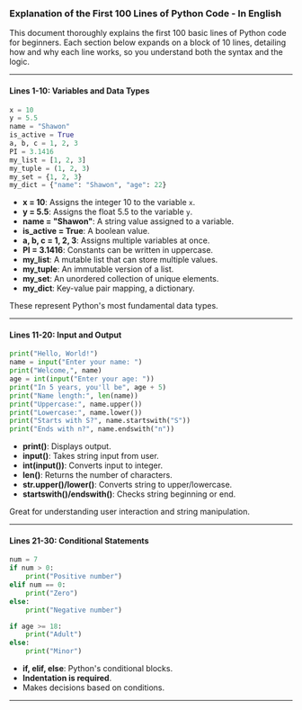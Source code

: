 ### Explanation of the First 100 Lines of Python Code - In English

This document thoroughly explains the first 100 basic lines of Python code for beginners. Each section below expands on a block of 10 lines, detailing how and why each line works, so you understand both the syntax and the logic.

---

#### Lines 1-10: Variables and Data Types

```python
x = 10
y = 5.5
name = "Shawon"
is_active = True
a, b, c = 1, 2, 3
PI = 3.1416
my_list = [1, 2, 3]
my_tuple = (1, 2, 3)
my_set = {1, 2, 3}
my_dict = {"name": "Shawon", "age": 22}
```

* **x = 10**: Assigns the integer 10 to the variable `x`.
* **y = 5.5**: Assigns the float 5.5 to the variable `y`.
* **name = "Shawon"**: A string value assigned to a variable.
* **is\_active = True**: A boolean value.
* **a, b, c = 1, 2, 3**: Assigns multiple variables at once.
* **PI = 3.1416**: Constants can be written in uppercase.
* **my\_list**: A mutable list that can store multiple values.
* **my\_tuple**: An immutable version of a list.
* **my\_set**: An unordered collection of unique elements.
* **my\_dict**: Key-value pair mapping, a dictionary.

These represent Python's most fundamental data types.

---

#### Lines 11-20: Input and Output

```python
print("Hello, World!")
name = input("Enter your name: ")
print("Welcome,", name)
age = int(input("Enter your age: "))
print("In 5 years, you'll be", age + 5)
print("Name length:", len(name))
print("Uppercase:", name.upper())
print("Lowercase:", name.lower())
print("Starts with S?", name.startswith("S"))
print("Ends with n?", name.endswith("n"))
```

* **print()**: Displays output.
* **input()**: Takes string input from user.
* **int(input())**: Converts input to integer.
* **len()**: Returns the number of characters.
* **str.upper()/lower()**: Converts string to upper/lowercase.
* **startswith()/endswith()**: Checks string beginning or end.

Great for understanding user interaction and string manipulation.

---

#### Lines 21-30: Conditional Statements

```python
num = 7
if num > 0:
    print("Positive number")
elif num == 0:
    print("Zero")
else:
    print("Negative number")

if age >= 18:
    print("Adult")
else:
    print("Minor")
```

* **if, elif, else**: Python's conditional blocks.
* **Indentation is required**.
* Makes decisions based on conditions.

---
